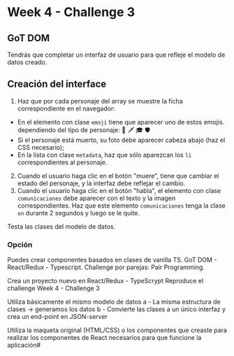 # Week 4 - Challenge 3

## GoT DOM

Tendrás que completar un interfaz de usuario para que refleje el modelo de datos creado.

## Creación del interface

1. Haz que por cada personaje del array se muestre la ficha correspondiente en el navegador:

- En el elemento con clase `emoji` tiene que aparecer uno de estos emojis. dependiendo del tipo de personaje: 👑 🗡 🎓 🛡
- Si el personaje está muerto, su foto debe aparecer cabeza abajo (haz el CSS necesario);
- En la lista con clase `metadata`, haz que sólo aparezcan los `li` correspondientes al personaje.

2. Cuando el usuario haga clic en el botón "muere", tiene que cambiar el estado del personaje, y la interfaz debe reflejar el cambio.
3. Cuando el usuario haga clic en el botón "habla", el elemento con clase `comunicaciones` debe aparecer con el texto y la imagen correspondientes. Haz que este elemento `comunicaciones` tenga la clase `on` durante 2 segundos y luego se le quite.

Testa las clases del modelo de datos.

### Opción

Puedes crear componentes basados en clases de vanilla TS.
GoT DOM - React/Redux - Typescript.
Challenge por parejas: Pair Programming.

Crea un proyecto nuevo en React/Redux - TypeScrypt Reproduce el challenge Week 4 - Challenge 3

Utiliza básicamente el mismo modelo de datos a - La misma estructura de clases -> generamos los datos b - Convierte las clases a un único interfaz y crea un end-point en JSON-server

Utiliza la maqueta original (HTML/CSS) o los componentes que creaste para realizar los componentes de React necesarios para que funcione la aplicación#
